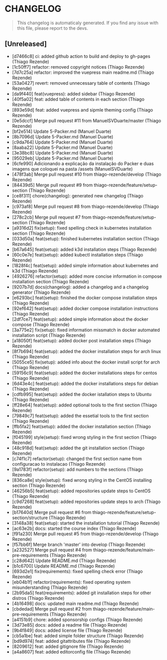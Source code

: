 # CHANGELOG
> This changelog is automaticaly generated.
> If you find any issue with this file, please report to the devs.

## [Unreleased]

 - [d7466c8] ci: added github action to build and deploy to gh-pages (Thiago Rezende)
 - [1c50ff7] refactor: removed copyright notices (Thiago Rezende)
 - [7d7c25a] refactor: improved the vuepress main readme.md (Thiago Rezende)
 - [53a0427] revert: removed unnecessary table of contents (Thiago Rezende)
 - [da9f440] feat(vuepress): added sidebar (Thiago Rezende)
 - [40f5a02] feat: added table of contents in each section (Thiago Rezende)
 - [893e59d] feat: added vuepress and sipmle theming config (Thiago Rezende)
 - [0e5dccf] Merge pull request #11 from ManuelSVDuarte/master (Thiago Rezende)
 - [bf2e514] Update 5-Packer.md (Manuel Duarte)
 - [8b7096d] Update 5-Packer.md (Manuel Duarte)
 - [c9da764] Update 5-Packer.md (Manuel Duarte)
 - [8aaba22] Update 5-Packer.md (Manuel Duarte)
 - [3e38bc8] Update 5-Packer.md (Manuel Duarte)
 - [95029eb] Update 5-Packer.md (Manuel Duarte)
 - [6cfe990] Adicionando a explicação da instalação do Packer e duas imagens que coloquei na pasta /assets (ManuelSVDuarte)
 - [478f3ab] Merge pull request #10 from thiago-rezende/develop (Thiago Rezende)
 - [84439d5] Merge pull request #9 from thiago-rezende/feature/setup-section (Thiago Rezende)
 - [ce8f311] chore(changelog): generated new changelog (Thiago Rezende)
 - [c973af8] Merge pull request #8 from thiago-rezende/develop (Thiago Rezende)
 - [278c2cb] Merge pull request #7 from thiago-rezende/feature/setup-section (Thiago Rezende)
 - [a9316d2] fix(setup): fixed spelling check in kubernetes installation section (Thiago Rezende)
 - [033d50a] feat(setup): finished kubernetes installation section (Thiago Rezende)
 - [b67a645] feat(setup): added k3d installation steps (Thiago Rezende)
 - [60c0e7e] feat(setup): added kubectl installation steps (Thiago Rezende)
 - [1828f4c] feat(setup): added simple information about kubernetes and k3d (Thiago Rezende)
 - [4926276] refactor(setup): added more concise information in compose installation section (Thiago Rezende)
 - [9207b7d] docs(changelog): added a changelog and a changelog generator (Thiago Rezende)
 - [e6293bc] feat(setup): finished the docker compose installation steps (Thiago Rezende)
 - [92ef642] feat(setup): added docker compose installation instructions (Thiago Rezende)
 - [2df7ce7] feat(setup): added simple information about the docker compose (Thiago Rezende)
 - [3a775e2] fix(setup): fixed information missmatch in docker automated installation script (Thiago Rezende)
 - [a18050f] feat(setup): added docker post installation steps (Thiago Rezende)
 - [8f7b694] feat(setup): added the docker installation steps for arch linux (Thiago Rezende)
 - [5055ce5] fix(setup): added info about the docker install script for arch (Thiago Rezende)
 - [59156c9] feat(setup): added the docker installations steps for centos (Thiago Rezende)
 - [6d43e4c] feat(setup): added the docker installations steps for debian (Thiago Rezende)
 - [cdfb995] feat(setup): added the docker istallation steps to Ubuntu (Thiago Rezende)
 - [ff28e64] feat(setup): added optional tools to the first section (Thiago Rezende)
 - [79849c7] feat(setup): added the essetial tools to the first section (Thiago Rezende)
 - [ffb5fa2] feat(setup): added the docker installation section (Thiago Rezende)
 - [f045199] style(setup): fixed wrong styling in the first section (Thiago Rezende)
 - [48c918d] feat(setup): added the git installation section (Thiago Rezende)
 - [c74f1c7] refactor(setup): changed the first section name from configuracao to instalacao (Thiago Rezende)
 - [9a1783f] refactor(setup): add numbers to the sections (Thiago Rezende)
 - [836ca8e] style(setup): fixed wrong styling in the CentOS installing section (Thiago Rezende)
 - [46256b5] feat(setup): added repositories update steps to CentOS (Thiago Rezende)
 - [c9d7268] feat(setup): added repositories update steps to arch (Thiago Rezende)
 - [b17640d] Merge pull request #6 from thiago-rezende/feature/setup-section/structure (Thiago Rezende)
 - [3148a38] feat(setup): started the installation tutorial (Thiago Rezende)
 - [ac63e2b] docs: started the course index (Thiago Rezende)
 - [f91a230] Merge pull request #5 from thiago-rezende/develop (Thiago Rezende)
 - [f57bb6f] Merge branch 'master' into develop (Thiago Rezende)
 - [a232527] Merge pull request #4 from thiago-rezende/feature/main-pre-requirements (Thiago Rezende)
 - [c28d642] Update README.md (Thiago Rezende)
 - [b1c6700] Update README.md (Thiago Rezende)
 - [693d2e1] fix(requirements): fixed spelling check error (Thiago Rezende)
 - [eb04b1f] refactor(requirements): fixed operating system misunderstanding (Thiago Rezende)
 - [2b95da5] feat(requirements): added git installation steps for other distros (Thiago Rezende)
 - [4b16498] docs: updated main readme.md (Thiago Rezende)
 - [cbdedad] Merge pull request #2 from thiago-rezende/feature/main-pre-requirements (Thiago Rezende)
 - [a4151b9] chore: added sponsorship configs (Thiago Rezende)
 - [3d73e85] docs: added a readme file (Thiago Rezende)
 - [9b4f849] docs: added license file (Thiago Rezende)
 - [cb5a1be] feat: added simple folder structure (Thiago Rezende)
 - [bd9d974] feat: added gitattributes file (Thiago Rezende)
 - [8209612] feat: added gitignore file (Thiago Rezende)
 - [a4a8607] feat: added editorconfig file (Thiago Rezende)
